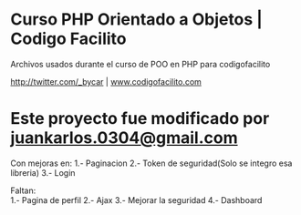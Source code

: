 # Curso PHP Orientado a Objetos | Codigo Facilito
Archivos usados durante el curso de POO en PHP para codigofacilito

http://twitter.com/_bycar | www.codigofacilito.com

# Este proyecto fue modificado por juankarlos.0304@gmail.com

Con mejoras en:
1.- Paginacion
2.- Token de seguridad(Solo se integro esa libreria)
3.- Login

Faltan:  
1.- Pagina de perfil
2.- Ajax
3.- Mejorar la seguridad
4.- Dashboard